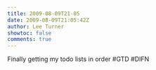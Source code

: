 ```yaml
---
title: 2009-08-09T21-05
date: 2009-08-09T21:05:42Z
author: Lee Turner
showtoc: false
comments: true
---
```


Finally getting my todo lists in order #GTD #DIFN

